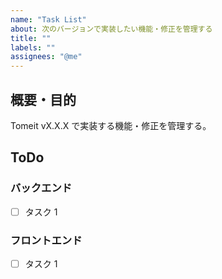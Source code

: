 ```yaml
---
name: "Task List"
about: 次のバージョンで実装したい機能・修正を管理する
title: ""
labels: ""
assignees: "@me"
---
```


## 概要・目的

Tomeit vX.X.X で実装する機能・修正を管理する。

## ToDo

### バックエンド

- [ ] タスク 1

### フロントエンド

- [ ] タスク 1
